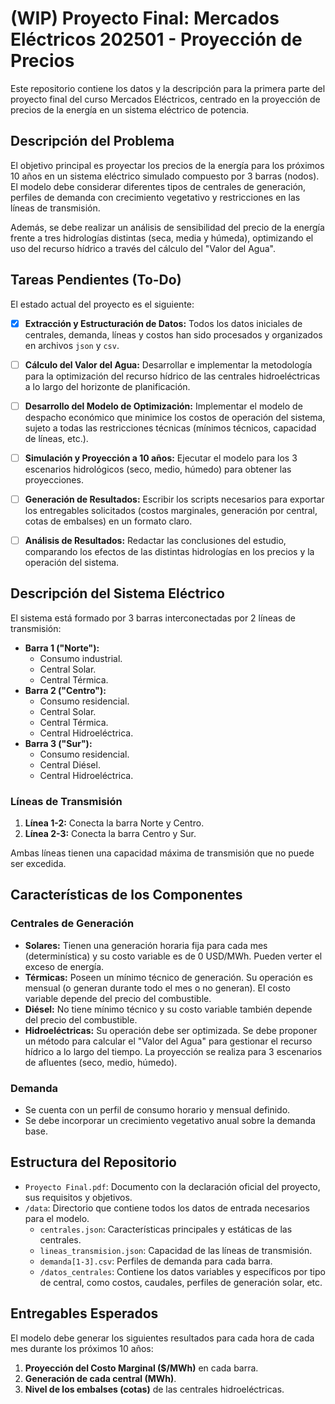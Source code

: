 # (WIP) Proyecto Final: Mercados Eléctricos 202501 - Proyección de Precios

Este repositorio contiene los datos y la descripción para la primera parte del proyecto final del curso Mercados Eléctricos, centrado en la proyección de precios de la energía en un sistema eléctrico de potencia.

## Descripción del Problema

El objetivo principal es proyectar los precios de la energía para los próximos 10 años en un sistema eléctrico simulado compuesto por 3 barras (nodos). El modelo debe considerar diferentes tipos de centrales de generación, perfiles de demanda con crecimiento vegetativo y restricciones en las líneas de transmisión.

Además, se debe realizar un análisis de sensibilidad del precio de la energía frente a tres hidrologías distintas (seca, media y húmeda), optimizando el uso del recurso hídrico a través del cálculo del "Valor del Agua".

## Tareas Pendientes (To-Do)

El estado actual del proyecto es el siguiente:

  - [x] **Extracción y Estructuración de Datos:** Todos los datos iniciales de centrales, demanda, líneas y costos han sido procesados y organizados en archivos `json` y `csv`.
  - [ ] **Cálculo del Valor del Agua:** Desarrollar e implementar la metodología para la optimización del recurso hídrico de las centrales hidroeléctricas a lo largo del horizonte de planificación.
  - [ ] **Desarrollo del Modelo de Optimización:** Implementar el modelo de despacho económico que minimice los costos de operación del sistema, sujeto a todas las restricciones técnicas (mínimos técnicos, capacidad de líneas, etc.).
  - [ ] **Simulación y Proyección a 10 años:** Ejecutar el modelo para los 3 escenarios hidrológicos (seco, medio, húmedo) para obtener las proyecciones.
  - [ ] **Generación de Resultados:** Escribir los scripts necesarios para exportar los entregables solicitados (costos marginales, generación por central, cotas de embalses) en un formato claro.
  - [ ] **Análisis de Resultados:** Redactar las conclusiones del estudio, comparando los efectos de las distintas hidrologías en los precios y la operación del sistema.


## Descripción del Sistema Eléctrico

El sistema está formado por 3 barras interconectadas por 2 líneas de transmisión:

  * **Barra 1 ("Norte"):**
      * Consumo industrial.
      * Central Solar.
      * Central Térmica.
  * **Barra 2 ("Centro"):**
      * Consumo residencial.
      * Central Solar.
      * Central Térmica.
      * Central Hidroeléctrica.
  * **Barra 3 ("Sur"):**
      * Consumo residencial.
      * Central Diésel.
      * Central Hidroeléctrica.

### Líneas de Transmisión

1.  **Línea 1-2:** Conecta la barra Norte y Centro.
2.  **Línea 2-3:** Conecta la barra Centro y Sur.

Ambas líneas tienen una capacidad máxima de transmisión que no puede ser excedida.

## Características de los Componentes

### Centrales de Generación

  * **Solares:** Tienen una generación horaria fija para cada mes (determinística) y su costo variable es de 0 USD/MWh. Pueden verter el exceso de energía.
  * **Térmicas:** Poseen un mínimo técnico de generación. Su operación es mensual (o generan durante todo el mes o no generan). El costo variable depende del precio del combustible.
  * **Diésel:** No tiene mínimo técnico y su costo variable también depende del precio del combustible.
  * **Hidroeléctricas:** Su operación debe ser optimizada. Se debe proponer un método para calcular el "Valor del Agua" para gestionar el recurso hídrico a lo largo del tiempo. La proyección se realiza para 3 escenarios de afluentes (seco, medio, húmedo).

### Demanda

  * Se cuenta con un perfil de consumo horario y mensual definido.
  * Se debe incorporar un crecimiento vegetativo anual sobre la demanda base.

## Estructura del Repositorio

  * `Proyecto Final.pdf`: Documento con la declaración oficial del proyecto, sus requisitos y objetivos.
  * `/data`: Directorio que contiene todos los datos de entrada necesarios para el modelo.
      * `centrales.json`: Características principales y estáticas de las centrales.
      * `lineas_transmision.json`: Capacidad de las líneas de transmisión.
      * `demanda[1-3].csv`: Perfiles de demanda para cada barra.
      * `/datos_centrales`: Contiene los datos variables y específicos por tipo de central, como costos, caudales, perfiles de generación solar, etc.

## Entregables Esperados

El modelo debe generar los siguientes resultados para cada hora de cada mes durante los próximos 10 años:

1.  **Proyección del Costo Marginal ($/MWh)** en cada barra.
2.  **Generación de cada central (MWh)**.
3.  **Nivel de los embalses (cotas)** de las centrales hidroeléctricas.

